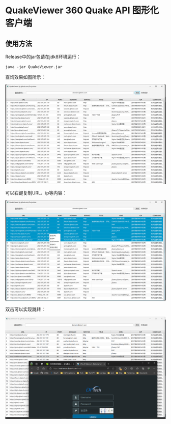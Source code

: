 # QuakeViewer 360 Quake API 图形化客户端

## 使用方法

Release中的jar包请在jdk8环境运行：

```
java -jar QuakeViewer.jar
```

查询效果如图所示：

![image-20231214162439986](README.assets/image-20231214162439986.png)

可以右键复制URL、ip等内容：

![image-20231214162544959](README.assets/image-20231214162544959.png)

双击可以实现跳转：

![image-20231214162656467](README.assets/image-20231214162656467.png)